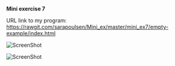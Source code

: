 **Mini exercise 7**

URL link to my program: https://rawgit.com/sarapoulsen/Mini_ex/master/mini_ex7/empty-example/index.html

![ScreenShot](https://github.com/sarapoulsen/Mini_ex/blob/master/mini_ex7/Sk%C3%A6rmbillede%202018-03-23%20kl.%2013.25.56.png)

![ScreenShot](https://github.com/sarapoulsen/Mini_ex/blob/master/mini_ex7/Sk%C3%A6rmbillede%202018-03-23%20kl.%2013.26.22.png)
